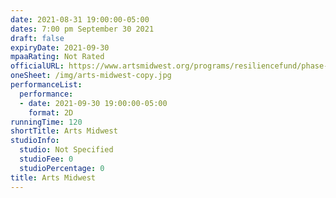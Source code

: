```yaml
---
date: 2021-08-31 19:00:00-05:00
dates: 7:00 pm September 30 2021
draft: false
expiryDate: 2021-09-30
mpaaRating: Not Rated
officialURL: https://www.artsmidwest.org/programs/resiliencefund/phase-2-recipients
oneSheet: /img/arts-midwest-copy.jpg
performanceList:
  performance:
  - date: 2021-09-30 19:00:00-05:00
    format: 2D
runningTime: 120
shortTitle: Arts Midwest
studioInfo:
  studio: Not Specified
  studioFee: 0
  studioPercentage: 0
title: Arts Midwest
---
```

